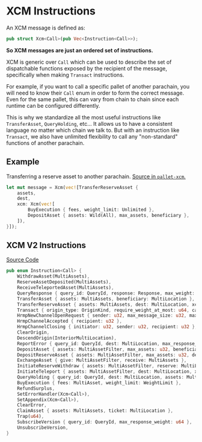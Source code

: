 # XCM Instructions

An XCM message is defined as:

```rust
pub struct Xcm<Call>(pub Vec<Instruction<Call>>);
```

**So XCM messages are just an ordered set of instructions.**

XCM is generic over `Call` which can be used to describe the set of dispatchable functions exposed
by the recipient of the message, specifically when making `Transact` instructions.

For example, if you want to call a specific pallet of another parachain, you will need to know their
`Call` enum in order to form the correct message. Even for the same pallet, this can vary from chain
to chain since each runtime can be configured differently.

This is why we standardize all the most useful instructions like `TransferAsset`, `QueryHolding`,
etc... It allows us to have a consistent language no matter which chain we talk to. But with an
instruction like `Transact`, we also have unlimited flexibility to call any "non-standard" functions
of another parachain.

## Example

Transferring a reserve asset to another parachain. [Source in `pallet-xcm`.](https://github.com/paritytech/polkadot/blob/master/xcm/pallet-xcm/src/lib.rs#L600)

```rust
let mut message = Xcm(vec![TransferReserveAsset {
	assets,
	dest,
	xcm: Xcm(vec![
		BuyExecution { fees, weight_limit: Unlimited },
		DepositAsset { assets: Wild(All), max_assets, beneficiary },
	]),
}]);
```

<!-- slide:break -->

## XCM V2 Instructions

[Source Code](https://github.com/paritytech/polkadot/blob/master/xcm/src/v2/mod.rs#L206)

```rust
pub enum Instruction<Call> {
    WithdrawAsset(MultiAssets),
    ReserveAssetDeposited(MultiAssets),
    ReceiveTeleportedAsset(MultiAssets),
    QueryResponse { query_id: QueryId, response: Response, max_weight: u64 },
    TransferAsset { assets: MultiAssets, beneficiary: MultiLocation },
    TransferReserveAsset { assets: MultiAssets, dest: MultiLocation, xcm: Xcm<()> },
    Transact { origin_type: OriginKind, require_weight_at_most: u64, call: DoubleEncoded<Call> },
    HrmpNewChannelOpenRequest { sender: u32, max_message_size: u32, max_capacity: u32 },
    HrmpChannelAccepted { recipient: u32 },
    HrmpChannelClosing { initiator: u32, sender: u32, recipient: u32 },
    ClearOrigin,
    DescendOrigin(InteriorMultiLocation),
    ReportError { query_id: QueryId, dest: MultiLocation, max_response_weight: u64 },
    DepositAsset { assets: MultiAssetFilter, max_assets: u32, beneficiary: MultiLocation },
    DepositReserveAsset { assets: MultiAssetFilter, max_assets: u32, dest: MultiLocation, xcm: Xcm<()> },
    ExchangeAsset { give: MultiAssetFilter, receive: MultiAssets },
    InitiateReserveWithdraw { assets: MultiAssetFilter, reserve: MultiLocation, xcm: Xcm<()> },
    InitiateTeleport { assets: MultiAssetFilter, dest: MultiLocation, xcm: Xcm<()> },
    QueryHolding { query_id: QueryId, dest: MultiLocation, assets: MultiAssetFilter, max_response_weight: u64 },
    BuyExecution { fees: MultiAsset, weight_limit: WeightLimit },
    RefundSurplus,
    SetErrorHandler(Xcm<Call>),
    SetAppendix(Xcm<Call>),
    ClearError,
    ClaimAsset { assets: MultiAssets, ticket: MultiLocation },
    Trap(u64),
    SubscribeVersion { query_id: QueryId, max_response_weight: u64 },
    UnsubscribeVersion,
}
```
